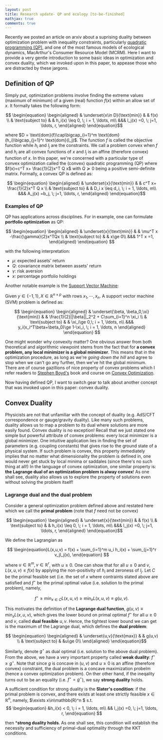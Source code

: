 ```yaml
---
layout: post
title: Research update- QP and ecology [to-be-finished]
mathjax: true
comments: true
---
```


Recently we posted an article on arxiv about a suprising duality between optimization problem with inequality constraints, particularly [quadratic programming (QP)](https://en.wikipedia.org/wiki/Quadratic_programming), and one of the most famous models of ecological dynamics, MacArthur's Consumer Resource Model (MCRM). Here I want to provide a very gentle introduction to some basic ideas in optimization and convex duality, which we invoked upon in this paper, to appease those who are distracted by these jargons.  


## Definition of QP

Simply put, optimization problems involve finding the extreme values (maximum of minimum) of a given (real) function $f(x)$ within an allow set of $x$. It formally takes the following form:

$$ 
\begin{equation}
\begin{aligned}
& \underset{x\in D}{\text{min}}
& & f(x) \\
& \text{subject to}
& & h_i(x) \leq 0, \; i = 1, \ldots, m\\
&&& l_j(x) =0, \; j=1, \ldots, r,
\end{aligned}
\end{equation}$$

where $D = \text{dom}(f)\cap\bigcap_{i=1}^m \text{dom}(h_i)\bigcap_{j=1}^r \text{dom}(l_j)$. The function $f$ is called the objective function while $h_i$ and $l_j$ are the constraints. We call a problem convex when $f$ and $h_i$ are all convex functions of $x$ and $l_j$ is an affine (therefore convex) function of $x$. In this paper, we're concerned with a particular type of convex optimization called the (convex) quadratic programming (QP) where $f(x)=c^T x+ \frac{1}{2}x^T Q x$ with $Q\succeq 0$ being a positive semi-definite matrix. Formally, a convex QP is defined as:

$$ 
\begin{equation}
\begin{aligned}
& \underset{x}{\text{min}}
& & c^T x+ \frac{1}{2}x^T Q x \\
& \text{subject to}
& & D_i x \leq d_i, \; i = 1, \ldots, m\\
&&& A_j(x) =b_j, \; j=1, \ldots, r,
\end{aligned}
\end{equation}$$


### Examples of QP

QP has applications across disciplines. For in example, one can formulate **portfolio optimization** as QP:


$$ 
\begin{equation}
\begin{aligned}
& \underset{x}{\text{min}}
& & \mu^T x -\frac{\gamma}{2}x^TQx \\
& \text{subject to}
& & x\ge 0\\
&&& 1^T x =1,
\end{aligned}
\end{equation}
$$

with the following interpretation:

  * $\mu$: expected assets' return
  * $Q$: covariance matrix between assets' return
  * $\gamma$: risk aversion
  * $x$: percentage portfolio holdings

Another notable example is the [Support Vector Machine](https://en.wikipedia.org/wiki/Support_vector_machine):

 Given $y\in\{-1,1\}, X \in \mathbb{R}^{n\times p}$ with rows $x_1,\cdots, x_n$. A support vector machine (SVM) problem is defined as:

 $$ 
\begin{equation}
\begin{aligned}
& \underset{\beta, \beta_0,\xi}{\text{min}}
& & \frac{1}{2}||\beta||_2^2 + C\sum_{i=1}^n \xi_i \\
& \text{subject to}
& & \xi_i\ge 0,\; i = 1, \ldots, n\\
&&& y_i(x_i^T\beta+\beta_0)\ge 1-\xi_i, \; i = 1, \ldots, n
\end{aligned}
\end{equation}
$$

One might wonder why convexity matter? One obvious answer from both theoretical and algorithmic viewpoint stems from the fact that for **a convex problem, any local minimizer is a global minimizer**. This means that in the optimization procedure, as long as we're *going down the hill* and agree to stop when we can't go any further, then we've hit the global minimum. There are of course gazillions of nice property of convex problems which I refer readers to [Stephen Boyd's](https://web.stanford.edu/~boyd) book and course on [Convex Optimization](https://web.stanford.edu/~boyd/cvxbook/). 

Now having defined QP, I want to switch gear to talk about another concept that was invoked upon in this paper: convex duality.

## Convex Duality

Physicists are not that unfamiliar with the concept of duality (e.g.  AdS/CFT correspondence or gauge/gravity duality). Like many such problems, duality allows us to map a problem to its dual where solutions are more easily found. Convex duality is no exception! Recall that we just stated one simple but powerful attribute of convex problems: every local minimizer is a global minimizer. One intuitive application lies in finding the set of parameters (e.g. coupling constants) that gives rise to the ground state of a physical system. If such problem is convex, this property immediately implies that no matter what dimensionality the problem is defined in, one would never get stuck by local minima or saddales (since there's no such thing at all!) In the language of convex optimization, one similar property is: **the Lagrange dual of an optimization problem is alway convex**! As one shall see, duality also allows us to explore the property of solutions even without solving the problem itself!

### Lagrange dual and the dual problem ###

Consider a general optimization problem defined above and restated here which we call the **primal problem** (note that $f$ need not be convex)


$$ 
\begin{equation}
\begin{aligned}
& \underset{x}{\text{min}}
& & f(x) \\
& \text{subject to}
& & h_i(x) \leq 0, \; i = 1, \ldots, m\\
&&& l_j(x) =0, \; j=1, \ldots, r,
\end{aligned}
\end{equation}$$


We define the Lagrangian as 

$$
\begin{equation}L(x,u,v) =  f(x) + \sum_{i=1}^m u_i h_i(x) + \sum_{j=1}^r v_jl_j(x),
\end{equation}
$$

where $u\in\mathbb{R}^m, v\in\mathbb{R}^r$, with $u\ge 0$. One can show that for all $u\ge 0$ and $v$, $L(x,u,v)\le f(x)$ by applying the non-positivity of $h_i$ and zeroness of $l_j$. Let $C$ be the primal feasible set (i.e. the set of $x$ where contraints stated above are satisfied and $f^{\star}$ be the primal optimal value (i.e. solution to the primal problem), namely,

$$
\begin{equation}
f^{\star}  \ge \min_{x\in C} L(x,u,v)\ge \min_x L(x,u,v)\equiv g(u,v).
\end{equation}
$$

This motivates the definition of the **Lagrange dual function**, $g(u,v)\equiv \min_{x} L(x,u,v)$, which gives the lower bound on primal optimal $f^{\star}$ for all $u\ge 0$ and $v$, called **dual feasible** $u, v$. Hence, the tightest lower bound we can get is the maximum of the Lagrange dual, which defines the **dual problem**:

$$ 
\begin{equation}
\begin{aligned}
& \underset{u,v}{\text{max}}
& & g(u,v) \\
& \text{subject to}
& &u\ge 0\\
\end{aligned}
\end{equation}$$


Similarly, denote $g^\star$ as dual optimal (i.e. solution to the above dual problem). From the above, we have a very important property called **weak duality**: $f^\star \ge g^\star$. Note that since $g$ is concave in $(u,v)$ and $u\ge 0$ is an affine (therefore convex) constraint, the dual problem is a concave maximization probelm (hence a convex optimization problem). On ther other hand, if the ineqality turns out to be an equality (i.e. $f^\star = g^\star$), we say **strong duality** holds. 

A sufficient condition for strong duality is the **Slater's condition**: if the primal problem is convex, and there exists at least one strictly feasible $x\in\mathbb{R}^n$, namely, $\exists x\in\mathbb{R}^n $  s.t.
$$
\begin{equation}
&h_i(x) < 0, \; i = 1, \ldots, m\\
&& l_j(x) =0, \; j=1, \ldots, r,
\end{equation}
$$

then ***strong duality holds**. As one shall see, this condition will establish the necessity and sufficiency of primal-dual optimality through the KKT conditions.



